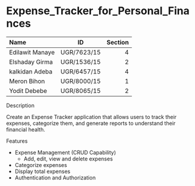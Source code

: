 # Expense_Tracker_for_Personal_Finances
| Name | ID  | Section |
| :------------ |:---------------:| -----:|
| Edilawit Manaye   | UGR/7623/15 | 4 |
| Elshaday Girma   | UGR/1536/15 | 2 |
| kalkidan Adeba   | UGR/6457/15 | 4 |
| Meron Bihon   | UGR/8000/15 | 1 |
| Yodit Debebe   | UGR/8065/15 | 2 | 

Description

Create an Expense Tracker application that allows users to track their expenses, categorize them, and generate reports to understand their financial health.

Features
- Expense Management (CRUD Capability)
  - Add, edit, view and delete expenses
- Categorize expenses
- Display total expenses
- Authentication and Authorization
